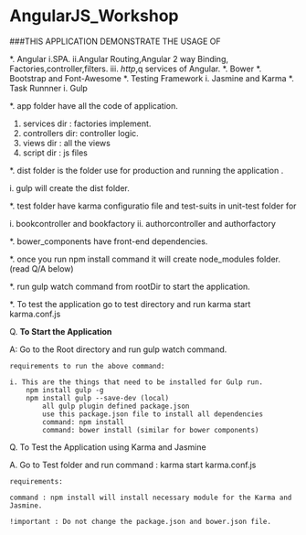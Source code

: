 # AngularJS_Workshop

###THIS APPLICATION DEMONSTRATE THE USAGE OF

*. Angular
    i.SPA.
    ii.Angular Routing,Angular 2 way Binding, Factories,controller,filters.
    iii. $http,$q services of Angular.
*. Bower
*. Bootstrap and Font-Awesome
*. Testing Framework
    i. Jasmine and Karma
*. Task Runnner
    i. Gulp
    
*. app folder have all the code of application.
   1. services dir : factories implement.
   2. controllers dir: controller logic.
   3. views dir : all the views
   4. script dir : js files

*. dist folder is the folder use for production and running the application . 
   
   i. gulp will create the dist folder.

*. test folder have karma configuratio file and test-suits in unit-test folder for
    
   i. bookcontroller and bookfactory
   ii. authorcontroller and authorfactory

*. bower_components have front-end dependencies.

*. once you run npm install command it will create node_modules folder. (read Q/A below)

*. run gulp watch command from rootDir to start the application.

*. To test the application go to test directory and run karma start karma.conf.js   		


Q. **To Start the Application**

A: Go to the Root directory and run gulp watch command.

    requirements to run the above command:

    i. This are the things that need to be installed for Gulp run.
        npm install gulp -g
        npm install gulp --save-dev (local)
            all gulp plugin defined package.json 
            use this package.json file to install all dependencies 
            command: npm install
            command: bower install (similar for bower components)
        

Q. To Test the Application using Karma and Jasmine

A. Go to Test folder and run command : karma start karma.conf.js

    requirements:
    
    command : npm install will install necessary module for the Karma and Jasmine.
    
    !important : Do not change the package.json and bower.json file.    
